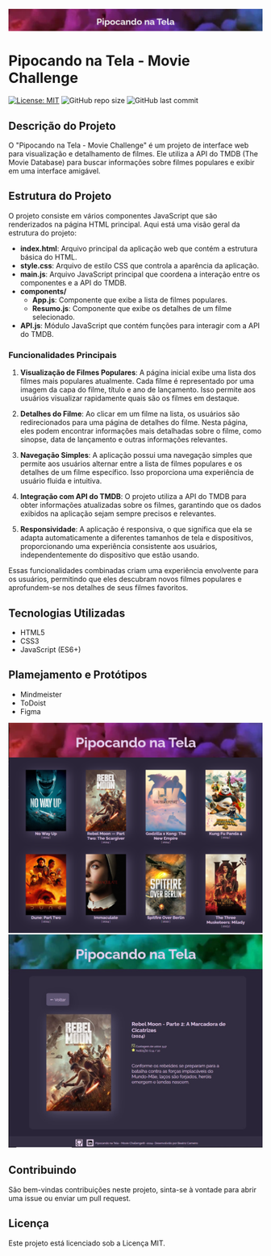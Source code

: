 !["A capa do site é uma animação multicolorida com pipocas estrourando"](src/assets/capaPipocando.jpg)


# Pipocando na Tela - Movie Challenge

[![License: MIT](https://img.shields.io/badge/License-MIT-yellow.svg)](https://opensource.org/licenses/MIT) ![GitHub repo size](https://img.shields.io/github/repo-size/PVCBia/movie-challenge) ![GitHub last commit](https://img.shields.io/github/last-commit/PVCBia/movie-challenge)


## Descrição do Projeto

O "Pipocando na Tela - Movie Challenge" é um projeto de interface web para visualização e detalhamento de filmes. Ele utiliza a API do TMDB (The Movie Database) para buscar informações sobre filmes populares e exibir em uma interface amigável.


## Estrutura do Projeto

O projeto consiste em vários componentes JavaScript que são renderizados na página HTML principal. Aqui está uma visão geral da estrutura do projeto:

- **index.html**: Arquivo principal da aplicação web que contém a estrutura básica do HTML.
- **style.css**: Arquivo de estilo CSS que controla a aparência da aplicação.
- **main.js**: Arquivo JavaScript principal que coordena a interação entre os componentes e a API do TMDB.
- **components/**
  - **App.js**: Componente que exibe a lista de filmes populares.
  - **Resumo.js**: Componente que exibe os detalhes de um filme selecionado.
- **API.js**: Módulo JavaScript que contém funções para interagir com a API do TMDB.


### Funcionalidades Principais

1. **Visualização de Filmes Populares**: A página inicial exibe uma lista dos filmes mais populares atualmente. Cada filme é representado por uma imagem da capa do filme, título e ano de lançamento. Isso permite aos usuários visualizar rapidamente quais são os filmes em destaque.

2. **Detalhes do Filme**: Ao clicar em um filme na lista, os usuários são redirecionados para uma página de detalhes do filme. Nesta página, eles podem encontrar informações mais detalhadas sobre o filme, como sinopse, data de lançamento e outras informações relevantes.

3. **Navegação Simples**: A aplicação possui uma navegação simples que permite aos usuários alternar entre a lista de filmes populares e os detalhes de um filme específico. Isso proporciona uma experiência de usuário fluida e intuitiva.

4. **Integração com API do TMDB**: O projeto utiliza a API do TMDB para obter informações atualizadas sobre os filmes, garantindo que os dados exibidos na aplicação sejam sempre precisos e relevantes.

5. **Responsividade**: A aplicação é responsiva, o que significa que ela se adapta automaticamente a diferentes tamanhos de tela e dispositivos, proporcionando uma experiência consistente aos usuários, independentemente do dispositivo que estão usando.

Essas funcionalidades combinadas criam uma experiência envolvente para os usuários, permitindo que eles descubram novos filmes populares e aprofundem-se nos detalhes de seus filmes favoritos.


## Tecnologias Utilizadas

- HTML5
- CSS3
- JavaScript (ES6+)


## Plamejamento e Protótipos
- Mindmeister
- ToDoist
- Figma

!["Interface da página, mostrando o título 'Pipocando na Tela', e logo a baixo quatro colunas com os posteres dos filmes mais populares"](src/assets/interfacePrincipal.png)
!["Interface da segunda página mostra detalhes do filme escolhido, como: o poster, título do filme, ano de lançamento, nota de avaliação do filme e sinópse"](src/assets/pgDetalhes.jpg)


## Contribuindo

São bem-vindas contribuições neste projeto, sinta-se à vontade para abrir uma issue ou enviar um pull request.


## Licença

Este projeto está licenciado sob a Licença MIT.
